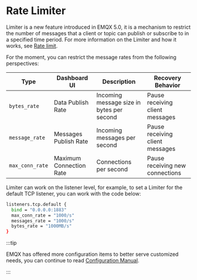 # Rate Limiter

Limiter is a new feature introduced in EMQX 5.0, it is a mechanism to restrict the number of messages that a client or topic can publish or subscribe to in a specified time period. For more information on the Limiter and how it works, see [Rate limit](../rate-limit/rate-limit.md). 

For the moment, you can restrict the message rates from the following perspectives:

| **Type**        | Dashboard UI            | **Description**                           | **Recovery Behavior**           |
| --------------- | ----------------------- | ----------------------------------------- | ------------------------------- |
| `bytes_rate`    | Data Publish Rate       | Incoming message size in bytes per second | Pause receiving client messages |
| `message_rate`  | Messages Publish Rate   | Incoming messages per second              | Pause receiving client messages |
| `max_conn_rate` | Maximum Connection Rate | Connections per second                    | Pause receiving new connections |

Limiter can work on the listener level, for example, to set a Limiter for the default TCP listener, you can work with the code below:

```bash
listeners.tcp.default {
  bind = "0.0.0.0:1883"
  max_conn_rate = "1000/s"
  messages_rate = "1000/s"
  bytes_rate = "1000MB/s"
}
```

:::tip

EMQX has offered more configuration items to better serve customized needs, you can continue to read [Configuration Manual](./configuration-manual.html).

:::
